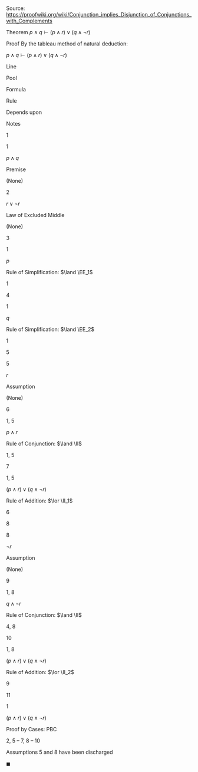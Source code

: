 # 

Source: https://proofwiki.org/wiki/Conjunction_implies_Disjunction_of_Conjunctions_with_Complements

Theorem
$p \land q \vdash \left({p \land r}\right) \lor \left({q \land \neg r}\right)$


Proof
By the tableau method of natural deduction:


$p \land q \vdash \left({p \land r}\right) \lor \left({q \land \neg r}\right)$


Line


Pool

Formula

Rule

Depends upon

Notes


1


1

$p \land q$

Premise

(None)




2




$r \lor \neg r$

Law of Excluded Middle

(None)




3


1

$p$

Rule of Simplification: $\land \EE_1$

1




4


1

$q$

Rule of Simplification: $\land \EE_2$

1




5


5

$r$

Assumption

(None)




6


1, 5

$p \land r$

Rule of Conjunction: $\land \II$

1, 5




7


1, 5

$\left({p \land r}\right) \lor \left({q \land \neg r}\right)$

Rule of Addition: $\lor \II_1$

6




8


8

$\neg r$

Assumption

(None)




9


1, 8

$q \land \neg r$

Rule of Conjunction: $\land \II$

4, 8




10


1, 8

$\left({p \land r}\right) \lor \left({q \land \neg r}\right)$

Rule of Addition: $\lor \II_2$

9




11


1

$\left({p \land r}\right) \lor \left(q \land \neg r\right)$

Proof by Cases: $\text{PBC}$

2, 5 – 7, 8 – 10

Assumptions 5 and 8 have been discharged

$\blacksquare$





